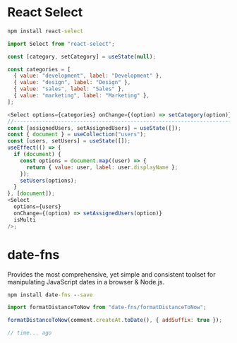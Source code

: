 # React Select

```cmd
npm install react-select
```

```js
import Select from "react-select";

const [category, setCategory] = useState(null);

const categories = [
  { value: "development", label: "Development" },
  { value: "design", label: "Design" },
  { value: "sales", label: "Sales" },
  { value: "marketing", label: "Marketing" },
];

<Select options={categories} onChange={(option) => setCategory(option)} />;
//-------------------------------------------------------------------------------------
const [assignedUsers, setAssignedUsers] = useState([]);
const { document } = useCollection("users");
const [users, setUsers] = useState([]);
useEffect(() => {
  if (document) {
    const options = document.map((user) => {
      return { value: user, label: user.displayName };
    });
    setUsers(options);
  }
}, [document]);
<Select
  options={users}
  onChange={(option) => setAssignedUsers(option)}
  isMulti
/>;
```

# date-fns

Provides the most comprehensive, yet simple and consistent toolset
for manipulating JavaScript dates in a browser & Node.js.

```cmd
npm install date-fns --save
```

```js
import formatDistanceToNow from "date-fns/formatDistanceToNow";

formatDistanceToNow(comment.createAt.toDate(), { addSuffix: true });

// time... ago
```

